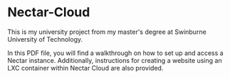 # Nectar-Cloud
This is my university project from my master's degree at Swinburne University of Technology.

In this PDF file, you will find a walkthrough on how to set up and access a Nectar instance. Additionally, instructions for creating a website using an LXC container within Nectar Cloud are also provided.

<a href="Nectar.pdf" class="image fit" type="application/pdf"></a>
